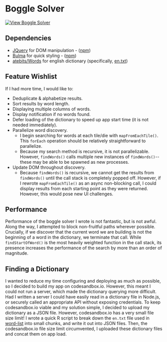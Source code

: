 # Boggle Solver

[![View Boggle Solver](https://codesandbox.io/static/img/play-codesandbox.svg)](https://codesandbox.io/embed/1oy8wlm473?module=%2Fsrc%2Fboggle.js)

## Dependencies

* [JQuery](https://jquery.com) for DOM manipulation - ([npm](https://www.npmjs.com/package/jquery))
* [Bulma](https://bulma.io/) for quick styling - ([npm](https://www.npmjs.com/package/bulma))
* [atebits/Words](https://github.com/atebits/Words) for english dictionary (specifically, [en.txt](https://github.com/atebits/Words/blob/master/Words/en.txt))

## Feature Wishlist

If I had more time, I would like to:

* Deduplicate & alphabetize results.
* Sort results by word length.
* Displaying multiple columns of words.
* Display notification if no words found.
* Defer loading of the dictionary to speed up app start time (it is not needed immediately).
* Parallelize word discovery.
  * I begin searching for words at each tile/die with `mapFromEachTile()`. This `forEach` operation should be relatively straightforward to parallelize.
  * Because my search method is recursive, it is not parallelizable. However, `findWords()` calls multiple new instances of `findWords()`--these may be able to be spawned as new processes.
* Update DOM throughout discovery.
  * Because `findWords()` is recursive, we cannot get the results from `findWords()` until the call stack is completely popped off. However, if I rewrote `mapFromEachTile()` as an async non-blocking call, I could display results from each starting point as they were returned. However, this would pose new UI challenges.

## Performance

Performance of the boggle solver I wrote is not fantastic, but is not awful. Along the way, I attempted to block non-fruitful paths wherever possible. Crucially, if we discover that the current word we are building is not the beginning of a word in the dictionary, we terminate that call. While `findStartOfWord()` is the most heavily weighted function in the call stack, its presence increases the performance of the search by more than an order of magnitude.

## Finding a Dictionary

I wanted to reduce my time configuring and deploying as much as possible, so I decided to build my app on codesandbox.io. However, this meant I could not run a server, which made the dictionary querying more difficult. Had I written a server I could have easily read in a dictionary file in Node.js, or securely called an appropriate API without exposing credentials. To keep codesandbox.io viable and my solution simple, I decided to upload my dictionary as a JSON file. However, codesandbox.io has a very small file size limit! I wrote a quick R script to break down the `en.txt` file used in [word-list](https://www.npmjs.com/package/word-list) into small chunks, and write it out into JSON files. Then, the codesandbox.io file size limit circumvented, I uploaded these dictionary files and concat them on app load.
